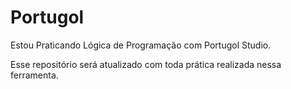# Portugol
Estou Praticando Lógica de Programação com Portugol Studio. 

Esse repositório será atualizado com toda prática realizada nessa ferramenta. 

